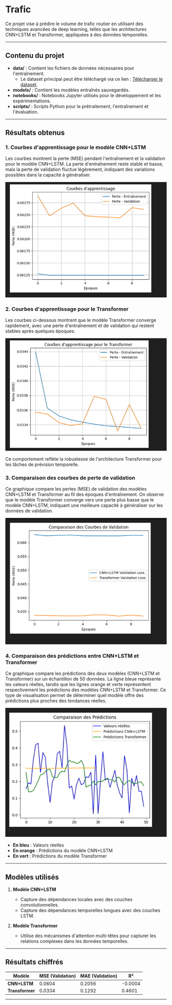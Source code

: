 # Trafic

Ce projet vise à prédire le volume de trafic routier en utilisant des techniques avancées de deep learning, telles que les architectures CNN+LSTM et Transformer, appliquées à des données temporelles.

---

## Contenu du projet

- **data/** : Contient les fichiers de données nécessaires pour l'entraînement. 
  - Le dataset principal peut être téléchargé via ce lien : [Télécharger le dataset](https://drive.google.com/file/d/1N7IFxE9NGfI-ZaAhfcYf0yVAOX52xa0f/view?usp=sharing).
- **models/** : Contient les modèles entraînés sauvegardés.
- **notebooks/** : Notebooks Jupyter utilisés pour le développement et les expérimentations.
- **scripts/** : Scripts Python pour le prétraitement, l'entraînement et l'évaluation.

---

## Résultats obtenus

### 1. **Courbes d'apprentissage pour le modèle CNN+LSTM**
Les courbes montrent la perte (MSE) pendant l'entraînement et la validation pour le modèle CNN+LSTM. La perte d'entraînement reste stable et basse, mais la perte de validation fluctue légèrement, indiquant des variations possibles dans la capacité à généraliser.

![Courbes d'apprentissage](images/lstm.png)

### 2. Courbes d'apprentissage pour le Transformer

Les courbes ci-dessous montrent que le modèle Transformer converge rapidement, avec une perte d'entraînement et de validation qui restent stables après quelques époques.

![Courbes d'apprentissage pour le Transformer](images/trans.png)

Ce comportement reflète la robustesse de l'architecture Transformer pour les tâches de prévision temporelle.


### 3. **Comparaison des courbes de perte de validation**
Ce graphique compare les pertes (MSE) de validation des modèles CNN+LSTM et Transformer au fil des époques d'entraînement.
On observe que le modèle Transformer converge vers une perte plus basse que le modèle CNN+LSTM, indiquant une meilleure capacité à généraliser sur les données de validation.

![Comparaison](images/pred.png)

### 4. **Comparaison des prédictions entre CNN+LSTM et Transformer**
Ce graphique compare les prédictions des deux modèles (CNN+LSTM et Transformer) sur un échantillon de 50 données. 
La ligne bleue représente les valeurs réelles, tandis que les lignes orange et verte représentent respectivement les prédictions des modèles CNN+LSTM et Transformer. 
Ce type de visualisation permet de déterminer quel modèle offre des prédictions plus proches des tendances réelles.


![Comparaison des prédictions](images/comp.png)

- **En bleu** : Valeurs réelles
- **En orange** : Prédictions du modèle CNN+LSTM
- **En vert** : Prédictions du modèle Transformer

---

## Modèles utilisés

1. **Modèle CNN+LSTM**
   - Capture des dépendances locales avec des couches convolutionnelles.
   - Capture des dépendances temporelles longues avec des couches LSTM.

2. **Modèle Transformer**
   - Utilise des mécanismes d'attention multi-têtes pour capturer les relations complexes dans les données temporelles.

---

## Résultats chiffrés

| Modèle          | MSE (Validation) | MAE (Validation) | R²    |
|------------------|------------------|-------------------|-------|
| **CNN+LSTM**     | 0.0604           | 0.2056            | -0.0004 |
| **Transformer**  | 0.0334           | 0.1292            | 0.4601  |

---
